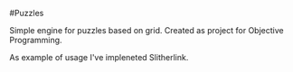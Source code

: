 #Puzzles

Simple engine for puzzles based on grid.
Created as project for Objective Programming.

As example of usage I've impleneted Slitherlink.  